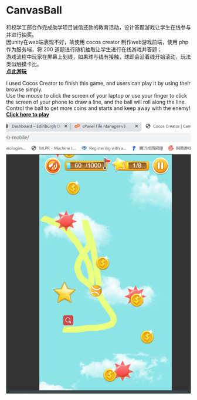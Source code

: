 # CanvasBall
和校学工部合作完成助学项目诚信还款的教育活动，设计答题游戏让学生在线参与并进行抽奖。<br/>
因unity在web端表现不好，故使用 cocos creator 制作web游戏前端，使用 php 作为服务端，将 200 道题进行随机抽取让学生进行在线游戏并答题；<br/>
游戏流程中玩家在屏幕上划线，如果球与线有接触，球即会沿着线开始滚动，玩法类似触摸卡比。<br/>
<a href="http://cafel.edinburgh.domains/canvasBall/web-mobile/"><b>点此游玩</b></a><br>

I used Cocos Creator to finish this game, and users can play it by using their browse simply.<br>
Use the mouse to click the screen of your laptop or use your finger to click the screen of your phone to draw a line, and the ball will roll along the line.<br>
Control the ball to get more coins and starts and keep away with the enemy!<br>
<a href="http://cafel.edinburgh.domains/canvasBall/web-mobile/"><b>Click here to play</b></a><br>

![图](pic/new.png)
